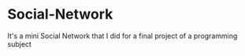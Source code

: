 # Social-Network
It's a mini Social Network that I did for a final project of a programming subject
